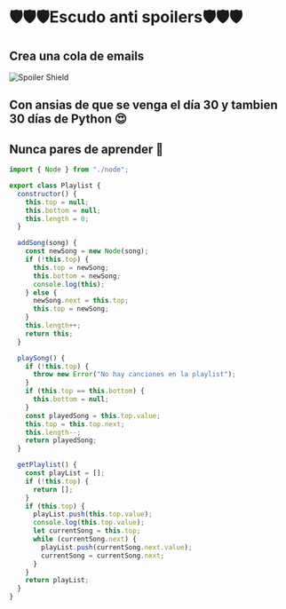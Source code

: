 # 🛡️🛡️🛡️Escudo anti spoilers🛡️🛡️🛡️

## Crea una cola de emails

![Spoiler Shield](https://learn.g2.com/hs-fs/hubfs/plan%20gif%20marketing%20strategy.gif?width=500&name=plan%20gif%20marketing%20strategy.gif)

## **Con ansias de que se venga el día 30 y tambien 30 días de Python 😍**

## **Nunca pares de aprender 🦾**

```js
import { Node } from "./node";

export class Playlist {
  constructor() {
    this.top = null;
    this.bottom = null;
    this.length = 0;
  }

  addSong(song) {
    const newSong = new Node(song);
    if (!this.top) {
      this.top = newSong;
      this.bottom = newSong;
      console.log(this);
    } else {
      newSong.next = this.top;
      this.top = newSong;
    }
    this.length++;
    return this;
  }

  playSong() {
    if (!this.top) {
      throw new Error("No hay canciones en la playlist");
    }
    if (this.top == this.bottom) {
      this.bottom = null;
    }
    const playedSong = this.top.value;
    this.top = this.top.next;
    this.length--;
    return playedSong;
  }

  getPlaylist() {
    const playList = [];
    if (!this.top) {
      return [];
    }
    if (this.top) {
      playList.push(this.top.value);
      console.log(this.top.value);
      let currentSong = this.top;
      while (currentSong.next) {
        playList.push(currentSong.next.value);
        currentSong = currentSong.next;
      }
    }
    return playList;
  }
}
```
